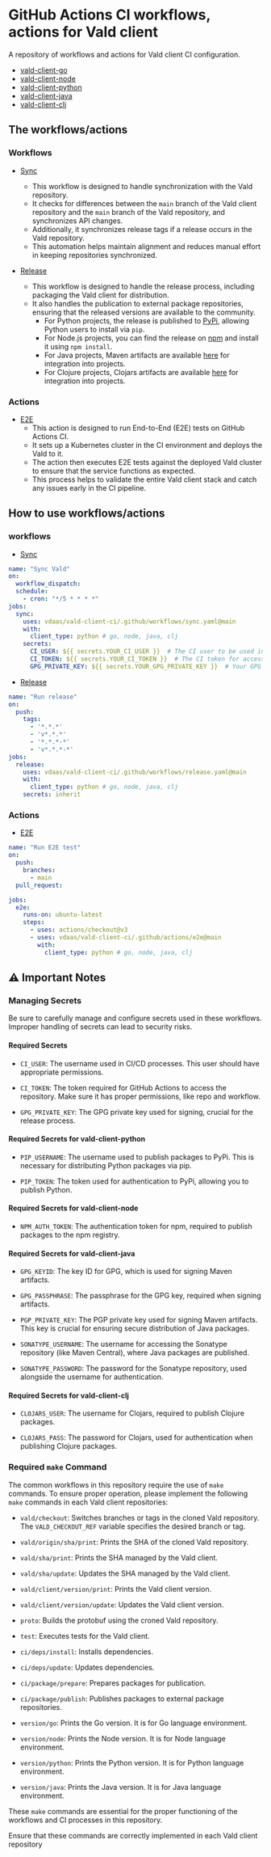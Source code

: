 # GitHub Actions CI workflows, actions for Vald client

A repository of workflows and actions for Vald client CI configuration.

- [vald-client-go](https://github.com/vdaas/vald-client-go)
- [vald-client-node](https://github.com/vdaas/vald-client-node)
- [vald-client-python](https://github.com/vdaas/vald-client-python)
- [vald-client-java](https://github.com/vdaas/vald-client-java)
- [vald-client-clj](https://github.com/vdaas/vald-client-clj)

## The workflows/actions

### Workflows

- [Sync](./.github/workflows/sync.yaml)
  - This workflow is designed to handle synchronization with the Vald repository.
  - It checks for differences between the `main` branch of the Vald client repository and the `main` branch of the Vald repository, and synchronizes API changes.
  - Additionally, it synchronizes release tags if a release occurs in the Vald repository.
  - This automation helps maintain alignment and reduces manual effort in keeping repositories synchronized.

- [Release](./.github/workflows/release.yaml)
  - This workflow is designed to handle the release process, including  packaging the Vald client for distribution.
  - It also handles the publication to external package repositories, ensuring that the released versions are available to the community.
    - For Python projects, the release is published to [PyPi](https://pypi.org/project/vald-client-python/), allowing Python users to install via `pip`.
    - For Node.js projects, you can find the release on [npm](https://www.npmjs.com/package/vald-client-node) and install it using `npm install`.
    - For Java projects, Maven artifacts are available [here](https://central.sonatype.com/artifact/org.vdaas.vald/vald-client-java) for integration into projects.
    - For Clojure projects, Clojars artifacts are available [here](https://clojars.org/vald-client-clj) for integration into projects.

### Actions

- [E2E](./.github/actions/e2e/action.yaml)
  - This action is designed to run End-to-End (E2E) tests on GitHub Actions CI.
  - It sets up a Kubernetes cluster in the CI environment and deploys the Vald to it.
  - The action then executes E2E tests against the deployed Vald cluster to ensure that the service functions as expected.
  - This process helps to validate the entire Vald client stack and catch any issues early in the CI pipeline.

## How to use workflows/actions

### workflows

- [Sync](./.github/workflows/sync.yaml)

```yaml
name: "Sync Vald"
on:
  workflow_dispatch:
  schedule:
    - cron: "*/5 * * * *"
jobs:
  sync:
    uses: vdaas/vald-client-ci/.github/workflows/sync.yaml@main
    with:
      client_type: python # go, node, java, clj
    secrets:
      CI_USER: ${{ secrets.YOUR_CI_USER }}  # The CI user to be used in your environment
      CI_TOKEN: ${{ secrets.YOUR_CI_TOKEN }}  # The CI token for accessing the repository in your environment
      GPG_PRIVATE_KEY: ${{ secrets.YOUR_GPG_PRIVATE_KEY }}  # Your GPG private key for signing
```

- [Release](./.github/workflows/release.yaml)

```yaml
name: "Run release"
on:
  push:
    tags:
      - '*.*.*'
      - 'v*.*.*'
      - '*.*.*-*'
      - 'v*.*.*-*'
jobs:
  release:
    uses: vdaas/vald-client-ci/.github/workflows/release.yaml@main
    with:
      client_type: python # go, node, java, clj
    secrets: inherit

```

### Actions

- [E2E](./.github/actions/e2e/action.yaml)

```yaml
name: "Run E2E test"
on:
  push:
    branches:
      - main
  pull_request:

jobs:
  e2e:
    runs-on: ubuntu-latest
    steps:
      - uses: actions/checkout@v3
      - uses: vdaas/vald-client-ci/.github/actions/e2e@main
        with:
          client_type: python # go, node, java, clj
````

## :warning: Important Notes

### Managing Secrets

Be sure to carefully manage and configure secrets used in these workflows. Improper handling of secrets can lead to security risks.

#### Required Secrets

- `CI_USER`: The username used in CI/CD processes. This user should have appropriate permissions.

- `CI_TOKEN`: The token required for GitHub Actions to access the repository. Make sure it has proper permissions, like repo and workflow.

- `GPG_PRIVATE_KEY`: The GPG private key used for signing, crucial for the release process.

#### Required Secrets for vald-client-python

- `PIP_USERNAME`: The username used to publish packages to PyPi. This is necessary for distributing Python packages via pip.

- `PIP_TOKEN`: The token used for authentication to PyPi, allowing you to publish Python.

#### Required Secrets for vald-client-node

- `NPM_AUTH_TOKEN`: The authentication token for npm, required to publish packages to the npm registry.

#### Required Secrets for vald-client-java

- `GPG_KEYID`: The key ID for GPG, which is used for signing Maven artifacts.

- `GPG_PASSPHRASE`: The passphrase for the GPG key, required when signing artifacts.

- `PGP_PRIVATE_KEY`: The PGP private key used for signing Maven artifacts. This key is crucial for ensuring secure distribution of Java packages.

- `SONATYPE_USERNAME`: The username for accessing the Sonatype repository (like Maven Central), where Java packages are published.

- `SONATYPE_PASSWORD`: The password for the Sonatype repository, used alongside the username for authentication.

#### Required Secrets for vald-client-clj

- `CLOJARS_USER`: The username for Clojars, required to publish Clojure packages.

- `CLOJARS_PASS`: The password for Clojars, used for authentication when publishing Clojure packages.

### Required `make` Command

The common workflows in this repository require the use of `make` commands. To ensure proper operation, please implement the following `make` commands in each Vald client repositories:

- `vald/checkout`: Switches branches or tags in the cloned Vald repository. The `VALD_CHECKOUT_REF` variable specifies the desired branch or tag.

- `vald/origin/sha/print`: Prints the SHA of the cloned Vald repository.

- `vald/sha/print`: Prints the SHA managed by the Vald client.

- `vald/sha/update`: Updates the SHA managed by the Vald client.

- `vald/client/version/print`: Prints the Vald client version.

- `vald/client/version/update`: Updates the Vald client version.

- `proto`: Builds the protobuf using the croned Vald repository.

- `test`: Executes tests for the Vald client.

- `ci/deps/install`: Installs dependencies.

- `ci/deps/update`: Updates dependencies.

- `ci/package/prepare`: Prepares packages for publication.

- `ci/package/publish`: Publishes packages to external package repositories.

- `version/go`: Prints the Go version. It is for Go language environment.

- `version/node`: Prints the Node version. It is for Node language environment.

- `version/python`: Prints the Python version. It is for Python language environment.

- `version/java`: Prints the Java version. It is for Java language environment.

These `make` commands are essential for the proper functioning of the workflows and CI processes in this repository.

Ensure that these commands are correctly implemented in each Vald client repository
